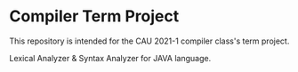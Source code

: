 # Compiler Term Project


This repository is intended for the CAU 2021-1 compiler class's term project.

Lexical Analyzer & Syntax Analyzer for JAVA language.
